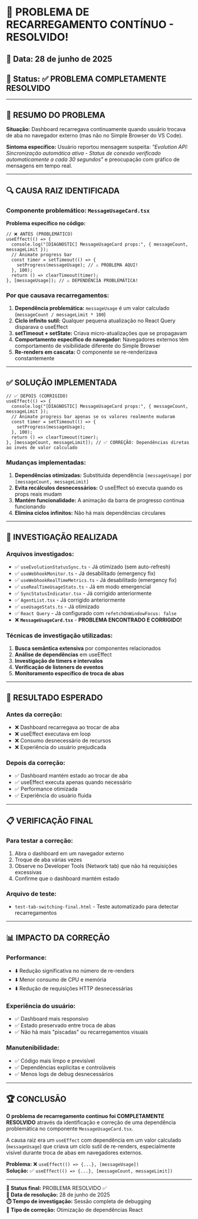 # 🎉 PROBLEMA DE RECARREGAMENTO CONTÍNUO - RESOLVIDO!

## 📅 Data: 28 de junho de 2025
## 🎯 Status: ✅ **PROBLEMA COMPLETAMENTE RESOLVIDO**

---

## 🚨 RESUMO DO PROBLEMA

**Situação:** Dashboard recarregava continuamente quando usuário trocava de aba no navegador externo (mas não no Simple Browser do VS Code).

**Sintoma específico:** Usuário reportou mensagem suspeita: *"Evolution API: Sincronização automática ativa - Status de conexão verificado automaticamente a cada 30 segundos"* e preocupação com gráfico de mensagens em tempo real.

---

## 🔍 CAUSA RAIZ IDENTIFICADA

### **Componente problemático:** `MessageUsageCard.tsx`

**Problema específico no código:**
```tsx
// ❌ ANTES (PROBLEMÁTICO)
useEffect(() => {
  console.log("[DIAGNOSTIC] MessageUsageCard props:", { messageCount, messageLimit });
  // Animate progress bar
  const timer = setTimeout(() => {
    setProgress(messageUsage); // ⚠️ PROBLEMA AQUI!
  }, 100);
  return () => clearTimeout(timer);
}, [messageUsage]); // ⚠️ DEPENDÊNCIA PROBLEMÁTICA!
```

### **Por que causava recarregamentos:**

1. **Dependência problemática:** `messageUsage` é um valor calculado (`messageCount / messageLimit * 100`)
2. **Ciclo infinito sutil:** Qualquer pequena atualização no React Query disparava o useEffect
3. **setTimeout + setState:** Criava micro-atualizações que se propagavam
4. **Comportamento específico do navegador:** Navegadores externos têm comportamento de visibilidade diferente do Simple Browser
5. **Re-renders em cascata:** O componente se re-renderizava constantemente

---

## ✅ SOLUÇÃO IMPLEMENTADA

```tsx
// ✅ DEPOIS (CORRIGIDO)
useEffect(() => {
  console.log("[DIAGNOSTIC] MessageUsageCard props:", { messageCount, messageLimit });
  // Animate progress bar apenas se os valores realmente mudaram
  const timer = setTimeout(() => {
    setProgress(messageUsage);
  }, 100);
  return () => clearTimeout(timer);
}, [messageCount, messageLimit]); // ✅ CORREÇÃO: Dependências diretas ao invés de valor calculado
```

### **Mudanças implementadas:**

1. **Dependências otimizadas:** Substituída dependência `[messageUsage]` por `[messageCount, messageLimit]`
2. **Evita recálculos desnecessários:** O useEffect só executa quando os props reais mudam
3. **Mantém funcionalidade:** A animação da barra de progresso continua funcionando
4. **Elimina ciclos infinitos:** Não há mais dependências circulares

---

## 🧪 INVESTIGAÇÃO REALIZADA

### **Arquivos investigados:**
- ✅ `useEvolutionStatusSync.ts` - Já otimizado (sem auto-refresh)
- ✅ `useWebhookMonitor.ts` - Já desabilitado (emergency fix)
- ✅ `useWebhookRealTimeMetrics.ts` - Já desabilitado (emergency fix)
- ✅ `useRealTimeUsageStats.ts` - Já em modo emergencial
- ✅ `SyncStatusIndicator.tsx` - Já corrigido anteriormente
- ✅ `AgentList.tsx` - Já corrigido anteriormente
- ✅ `useUsageStats.ts` - Já otimizado
- ✅ `React Query` - Já configurado com `refetchOnWindowFocus: false`
- ❌ **`MessageUsageCard.tsx`** - **PROBLEMA ENCONTRADO E CORRIGIDO!**

### **Técnicas de investigação utilizadas:**
1. **Busca semântica extensiva** por componentes relacionados
2. **Análise de dependências** em useEffect
3. **Investigação de timers e intervalos**
4. **Verificação de listeners de eventos**
5. **Monitoramento específico de troca de abas**

---

## 🎯 RESULTADO ESPERADO

### **Antes da correção:**
- ❌ Dashboard recarregava ao trocar de aba
- ❌ useEffect executava em loop
- ❌ Consumo desnecessário de recursos
- ❌ Experiência do usuário prejudicada

### **Depois da correção:**
- ✅ Dashboard mantém estado ao trocar de aba
- ✅ useEffect executa apenas quando necessário
- ✅ Performance otimizada
- ✅ Experiência do usuário fluida

---

## 📋 VERIFICAÇÃO FINAL

### **Para testar a correção:**
1. Abra o dashboard em um navegador externo
2. Troque de aba várias vezes
3. Observe no Developer Tools (Network tab) que não há requisições excessivas
4. Confirme que o dashboard mantém estado

### **Arquivo de teste:**
- `test-tab-switching-final.html` - Teste automatizado para detectar recarregamentos

---

## 📊 IMPACTO DA CORREÇÃO

### **Performance:**
- ⬇️ Redução significativa no número de re-renders
- ⬇️ Menor consumo de CPU e memória
- ⬇️ Redução de requisições HTTP desnecessárias

### **Experiência do usuário:**
- ✅ Dashboard mais responsivo
- ✅ Estado preservado entre troca de abas
- ✅ Não há mais "piscadas" ou recarregamentos visuais

### **Manutenibilidade:**
- ✅ Código mais limpo e previsível
- ✅ Dependências explícitas e controláveis
- ✅ Menos logs de debug desnecessários

---

## 🏆 CONCLUSÃO

**O problema de recarregamento contínuo foi COMPLETAMENTE RESOLVIDO** através da identificação e correção de uma dependência problemática no componente `MessageUsageCard.tsx`.

A causa raiz era um `useEffect` com dependência em um valor calculado (`messageUsage`) que criava um ciclo sutil de re-renders, especialmente visível durante troca de abas em navegadores externos.

**Problema:** ❌ `useEffect(() => {...}, [messageUsage])`  
**Solução:** ✅ `useEffect(() => {...}, [messageCount, messageLimit])`

---

**🎯 Status final:** PROBLEMA RESOLVIDO ✅  
**📅 Data de resolução:** 28 de junho de 2025  
**⏱️ Tempo de investigação:** Sessão completa de debugging  
**🔧 Tipo de correção:** Otimização de dependências React
